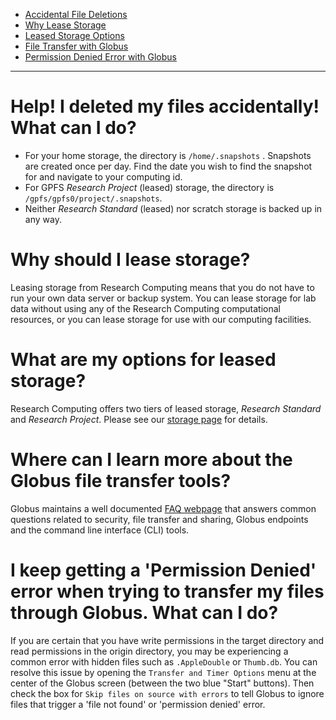 * [Accidental File Deletions](#help-i-deleted-my-files-accidentally-what-can-i-do)
* [Why Lease Storage](#why-should-i-lease-storage)
* [Leased Storage Options](#what-are-my-options-for-leased-storage)
* [File Transfer with Globus](#where-can-i-learn-more-about-the-globus-file-transfer-tools)
* [Permission Denied Error with Globus](#i-keep-getting-a-permission-denied-error-when-trying-to-transfer-my-files-through-globus-what-can-i-do)

- - -

# Help! I deleted my files accidentally! What can I do?
* For your home storage, the directory is `/home/.snapshots` . Snapshots are created once per day. Find the date you wish to find the snapshot for and navigate to your computing id. 
* For GPFS _Research Project_ (leased) storage, the directory is `/gpfs/gpfs0/project/.snapshots`.
* Neither _Research Standard_ (leased) nor scratch storage is backed up in any way.

# Why should I lease storage?
Leasing storage from Research Computing means that you do not have to run your own data server or backup system.  You can lease storage for lab data without using any of the Research Computing computational resources, or you can lease storage for use with our computing facilities.

# What are my options for leased storage?
Research Computing offers two tiers of leased storage, _Research Standard_ and _Research Project_. Please see our [storage page](/userinfo/storage) for details.

# Where can I learn more about the Globus file transfer tools?
Globus maintains a well documented [FAQ webpage](https://docs.globus.org/faq/) that answers common questions related to security, file transfer and sharing, Globus endpoints and the command line interface (CLI) tools.

# I keep getting a 'Permission Denied' error when trying to transfer my files through Globus. What can I do?
If you are certain that you have write permissions in the target directory and read permissions in the origin directory, you may be experiencing a common error with hidden files such as `.AppleDouble` or `Thumb.db`. You can resolve this issue by opening the `Transfer and Timer Options` menu at the center of the Globus screen (between the two blue "Start" buttons). Then check the box for `Skip files on source with errors` to tell Globus to ignore files that trigger a 'file not found' or 'permission denied' error.
